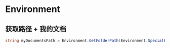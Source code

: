 # Environment


## 获取路径 + 我的文档
```csharp
string myDocumentsPath = Environment.GetFolderPath(Environment.SpecialFolder.MyDocuments);
```